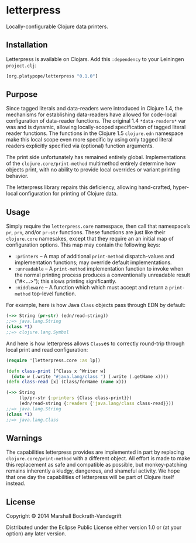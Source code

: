 # letterpress

Locally-configurable Clojure data printers.

## Installation

Letterpress is available on Clojars.  Add this `:dependency` to your Leiningen
`project.clj`:

```clj
[org.platypope/letterpress "0.1.0"]
```

## Purpose

Since tagged literals and data-readers were introduced in Clojure 1.4, the
mechanisms for establishing data-readers have allowed for code-local
configuration of data-reader functions.  The original 1.4 `*data-readers*` var
was and is dynamic, allowing locally-scoped specification of tagged literal
reader functions.  The functions in the Clojure 1.5 `clojure.edn` namespace make
this local scope even more specific by using only tagged literal readers
explicitly specified via (optional) function arguments.

The print side unfortunately has remained entirely global.  Implementations of
the `clojure.core/print-method` multimethod entirely determine how objects
print, with no ability to provide local overrides or variant printing behavior.

The letterpress library repairs this deficiency, allowing hand-crafted,
hyper-local configuration for printing of Clojure data.

## Usage

Simply require the `letterpress.core` namespace, then call that namespace’s
`pr`, `prn`, and/or `pr-str` functions.  These functions are just like their
`clojure.core` namesakes, except that they require an an initial map of
configuration options.  This map may contain the following keys:

- `:printers` – A map of additional `print-method` dispatch-values and
  implementation functions; may override default implementations.
- `:unreadable` – A `print-method` implementation function to invoke when the
  normal printing process produces a conventionally unreadable result
  ("#<...>"); this slows printing significantly.
- `:middleware` – A function which which must accept and return a `print-method`
  top-level function.

For example, here is how Java `Class` objects pass through EDN by default:

```clj
(->> String (pr-str) (edn/read-string))
;;=> java.lang.String
(class *1)
;;=> clojure.lang.Symbol
```

And here is how letterpress allows `Class`es to correctly round-trip through
local print and read configuration:

```clj
(require '[letterpress.core :as lp])

(defn class-print [^Class x ^Writer w]
  (doto w (.write "#java.lang/class ") (.write (.getName x))))
(defn class-read [x] (Class/forName (name x)))

(->> String
     (lp/pr-str {:printers {Class class-print}})
     (edn/read-string {:readers {'java.lang/class class-read}}))
;;=> java.lang.String
(class *1)
;;=> java.lang.Class
```

## Warnings

The capabilities letterpress provides are implemented in part by replacing
`clojure.core/print-method` with a different object.  All effort is made to make
this replacement as safe and compatible as possible, but monkey-patching remains
inherently a kludgy, dangerous, and shameful activity.  We hope that one day the
capabilities of letterpress will be part of Clojure itself instead.

## License

Copyright © 2014 Marshall Bockrath-Vandegrift

Distributed under the Eclipse Public License either version 1.0 or (at
your option) any later version.
